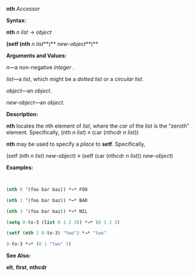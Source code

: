 **nth** *Accessor* 



**Syntax:** 



**nth** *n list → object* 



**(setf (nth** *n list***)** *new-object***)** 



**Arguments and Values:** 



*n*—a non-negative *integer* . 



*list*—a *list*, which might be a *dotted list* or a *circular list*. 



*object*—an *object*. 



*new-object*—an *object*. 



**Description:** 



**nth** locates the *n*th element of *list*, where the *car* of the *list* is the “zeroth” element. Specifically, (nth *n list*) *≡* (car (nthcdr *n list*)) 



**nth** may be used to specify a *place* to **setf**. Specifically, 



(setf (nth *n list*) *new-object*) *≡* (setf (car (nthcdr *n list*)) *new-object*) 



**Examples:**
```lisp
 

(nth 0 ’(foo bar baz)) *→* FOO 

(nth 1 ’(foo bar baz)) *→* BAR 

(nth 3 ’(foo bar baz)) *→* NIL 

(setq 0-to-3 (list 0 1 2 3)) *→* (0 1 2 3) 

(setf (nth 2 0-to-3) "two") *→* "two" 

0-to-3 *→* (0 1 "two" 3) 


```
**See Also:** 



**elt**, **first**, **nthcdr** 







 



 



